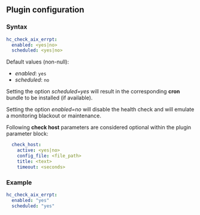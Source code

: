 ## Plugin configuration

### Syntax

```yaml
hc_check_aix_errpt:
  enabled: <yes|no>
  scheduled: <yes|no>
```

Default values (non-null):
* *enabled*: `yes`
* *scheduled*: `no`

Setting the option *scheduled=yes* will result in the corresponding **cron** bundle to be installed (if available).

Setting the option *enabled=no* will disable the health check and will emulate a monitoring blackout or maintenance.

Following **check host** parameters are considered optional within the plugin parameter block:

```yaml
  check_host:
    active: <yes|no>
    config_file: <file_path>
    title: <text>
    timeout: <seconds>
```

### Example

```yaml
hc_check_aix_errpt:
  enabled: "yes"
  scheduled: "yes"
```
